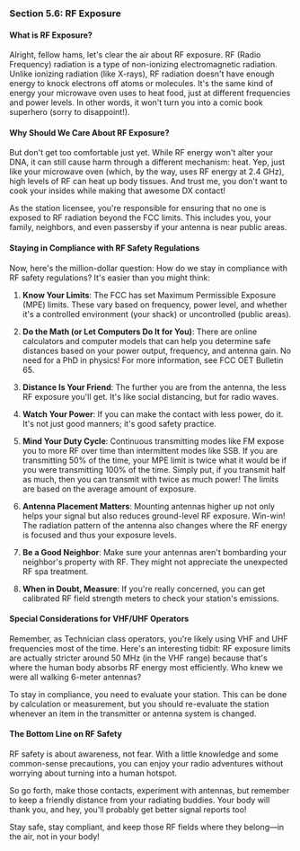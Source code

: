 
### Section 5.6: RF Exposure

#### What is RF Exposure?

Alright, fellow hams, let's clear the air about RF exposure. RF (Radio Frequency) radiation is a type of non-ionizing electromagnetic radiation. Unlike ionizing radiation (like X-rays), RF radiation doesn't have enough energy to knock electrons off atoms or molecules. It's the same kind of energy your microwave oven uses to heat food, just at different frequencies and power levels. In other words, it won't turn you into a comic book superhero (sorry to disappoint!).

#### Why Should We Care About RF Exposure?

But don't get too comfortable just yet. While RF energy won't alter your DNA, it can still cause harm through a different mechanism: heat. Yep, just like your microwave oven (which, by the way, uses RF energy at 2.4 GHz), high levels of RF can heat up body tissues. And trust me, you don't want to cook your insides while making that awesome DX contact!

As the station licensee, you're responsible for ensuring that no one is exposed to RF radiation beyond the FCC limits. This includes you, your family, neighbors, and even passersby if your antenna is near public areas.

#### Staying in Compliance with RF Safety Regulations

Now, here's the million-dollar question: How do we stay in compliance with RF safety regulations? It's easier than you might think:

1. **Know Your Limits**: The FCC has set Maximum Permissible Exposure (MPE) limits. These vary based on frequency, power level, and whether it's a controlled environment (your shack) or uncontrolled (public areas).

2. **Do the Math (or Let Computers Do It for You)**: There are online calculators and computer models that can help you determine safe distances based on your power output, frequency, and antenna gain. No need for a PhD in physics! For more information, see FCC OET Bulletin 65.

3. **Distance Is Your Friend**: The further you are from the antenna, the less RF exposure you'll get. It's like social distancing, but for radio waves.

4. **Watch Your Power**: If you can make the contact with less power, do it. It's not just good manners; it's good safety practice.

5. **Mind Your Duty Cycle**: Continuous transmitting modes like FM expose you to more RF over time than intermittent modes like SSB. If you are transmitting 50% of the time, your MPE limit is twice what it would be if you were transmitting 100% of the time. Simply put, if you transmit half as much, then you can transmit with twice as much power! The limits are based on the average amount of exposure.

6. **Antenna Placement Matters**: Mounting antennas higher up not only helps your signal but also reduces ground-level RF exposure. Win-win! The radiation pattern of the antenna also changes where the RF energy is focused and thus your exposure levels.

7. **Be a Good Neighbor**: Make sure your antennas aren't bombarding your neighbor's property with RF. They might not appreciate the unexpected RF spa treatment.

8. **When in Doubt, Measure**: If you're really concerned, you can get calibrated RF field strength meters to check your station's emissions.

#### Special Considerations for VHF/UHF Operators

Remember, as Technician class operators, you're likely using VHF and UHF frequencies most of the time. Here's an interesting tidbit: RF exposure limits are actually stricter around 50 MHz (in the VHF range) because that's where the human body absorbs RF energy most efficiently. Who knew we were all walking 6-meter antennas?

To stay in compliance, you need to evaluate your station. This can be done by calculation or measurement, but you should re-evaluate the station whenever an item in the transmitter or antenna system is changed.

#### The Bottom Line on RF Safety

RF safety is about awareness, not fear. With a little knowledge and some common-sense precautions, you can enjoy your radio adventures without worrying about turning into a human hotspot.

So go forth, make those contacts, experiment with antennas, but remember to keep a friendly distance from your radiating buddies. Your body will thank you, and hey, you'll probably get better signal reports too!

Stay safe, stay compliant, and keep those RF fields where they belong—in the air, not in your body!

